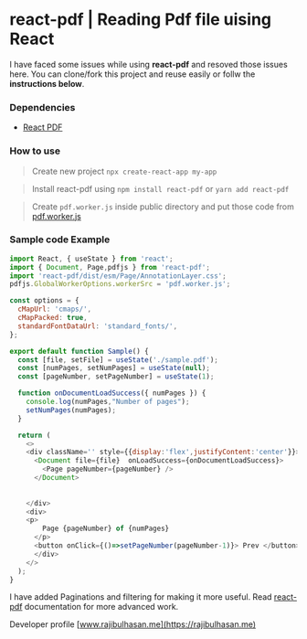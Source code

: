 # react-pdf | Reading Pdf file uising React
I have faced some issues while using **react-pdf** and resoved those issues here. You can clone/fork this project and reuse easily or follw the **instructions below**.

### Dependencies 
- [React PDF](https://github.com/wojtekmaj/react-pdf)

### How to use
> Create new project ```npx create-react-app my-app```

> Install react-pdf using  ```npm install react-pdf``` or ```yarn add react-pdf```

> Create ```pdf.worker.js``` inside public directory and  put those code from  [pdf.worker.js](https://github.com/engrajibulhasan/react-pdf/blob/master/public/pdf.worker.js)


### Sample code Example 

```js
import React, { useState } from 'react';
import { Document, Page,pdfjs } from 'react-pdf';
import 'react-pdf/dist/esm/Page/AnnotationLayer.css';
pdfjs.GlobalWorkerOptions.workerSrc = 'pdf.worker.js';

const options = {
  cMapUrl: 'cmaps/',
  cMapPacked: true,
  standardFontDataUrl: 'standard_fonts/',
};

export default function Sample() {
  const [file, setFile] = useState('./sample.pdf');
  const [numPages, setNumPages] = useState(null);
  const [pageNumber, setPageNumber] = useState(1);

  function onDocumentLoadSuccess({ numPages }) {
    console.log(numPages,"Number of pages");
    setNumPages(numPages);
  }

  return (
    <>
    <div className='' style={{display:'flex',justifyContent:'center'}}>
      <Document file={file}  onLoadSuccess={onDocumentLoadSuccess}>
        <Page pageNumber={pageNumber} />
      </Document>
      
      
    </div>
    <div>
    <p>
        Page {pageNumber} of {numPages}
      </p>
      <button onClick={()=>setPageNumber(pageNumber-1)}> Prev </button> | <button onClick={()=>setPageNumber(pageNumber+1)}>Next</button>
      </div>
    </>
  );
}
``` 

I have added Paginations and filtering for making it more useful.
Read [react-pdf](https://github.com/wojtekmaj/react-pdf) documentation for more advanced work.

Developer profile [www.rajibulhasan.me](https://rajibulhasan.me)


